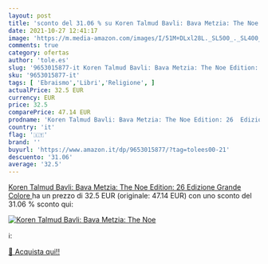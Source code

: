 ```yaml
---
layout: post
title: 'sconto del 31.06 % su Koren Talmud Bavli: Bava Metzia: The Noe  '
date: 2021-10-27 12:41:17
image: 'https://m.media-amazon.com/images/I/51M+DLxl28L._SL500_._SL400_.jpg'
comments: true
category: ofertas
author: 'tole.es'
slug: '9653015877-it Koren Talmud Bavli: Bava Metzia: The Noe Edition: 26...'
sku: '9653015877-it'
tags: [ 'Ebraismo','Libri','Religione', ]
actualPrice: 32.5 EUR
currency: EUR
price: 32.5
comparePrice: 47.14 EUR
prodname: 'Koren Talmud Bavli: Bava Metzia: The Noe Edition: 26  Edizione Grande  Colore '
country: 'it'
flag: '🇮🇹'
brand: ''
buyurl: 'https://www.amazon.it/dp/9653015877/?tag=tolees00-21'
descuento: '31.06'
average: '32.5'
---
```


[Koren Talmud Bavli: Bava Metzia: The Noe Edition: 26  Edizione Grande  Colore ](https://www.amazon.it/dp/9653015877/?tag=tolees00-21) ha un prezzo di 32.5 EUR (originale: 47.14 EUR) con uno sconto del 31.06 % sconto qui:

[![Koren Talmud Bavli: Bava Metzia: The Noe](https://m.media-amazon.com/images/I/51M+DLxl28L._SL500_._SL400_.jpg)](https://www.amazon.it/dp/9653015877/?tag=tolees00-21)

ℹ️:


[🛒 Acquista qui!!](https://www.amazon.it/dp/9653015877/?tag=tolees00-21)
